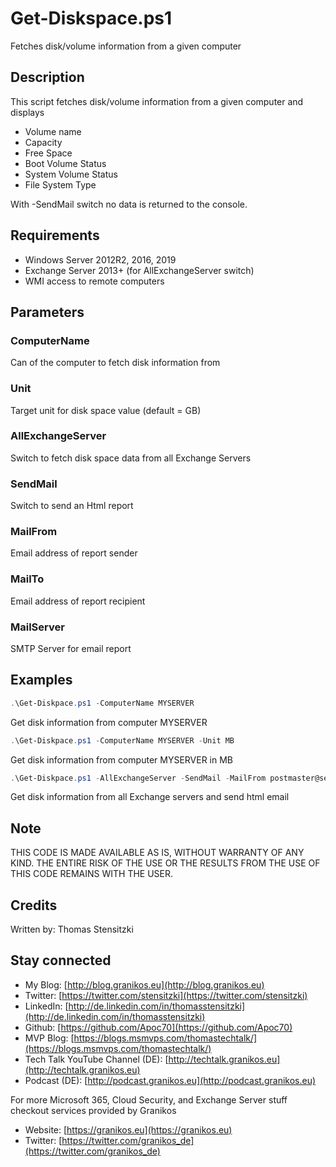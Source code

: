 # Get-Diskspace.ps1

Fetches disk/volume information from a given computer

## Description

This script fetches disk/volume information from a given computer and displays

- Volume name
- Capacity
- Free Space
- Boot Volume Status
- System Volume Status
- File System Type

With -SendMail switch no data is returned to the console.

## Requirements

- Windows Server 2012R2, 2016, 2019
- Exchange Server 2013+ (for AllExchangeServer switch)
- WMI access to remote computers

## Parameters

### ComputerName

Can of the computer to fetch disk information from

### Unit

Target unit for disk space value (default = GB)

### AllExchangeServer

Switch to fetch disk space data from all Exchange Servers

### SendMail

Switch to send an Html report

### MailFrom

Email address of report sender

### MailTo

Email address of report recipient

### MailServer

SMTP Server for email report

## Examples

``` PowerShell
.\Get-Diskpace.ps1 -ComputerName MYSERVER
```

Get disk information from computer MYSERVER

``` PowerShell
.\Get-Diskpace.ps1 -ComputerName MYSERVER -Unit MB
```

Get disk information from computer MYSERVER in MB

``` PowerShell
.\Get-Diskpace.ps1 -AllExchangeServer -SendMail -MailFrom postmaster@sedna-inc.com -MailTo exchangeadmin@sedna-inc.com -MailServer mail.sedna-inc.com
```

Get disk information from all Exchange servers and send html email

## Note

THIS CODE IS MADE AVAILABLE AS IS, WITHOUT WARRANTY OF ANY KIND. THE ENTIRE
RISK OF THE USE OR THE RESULTS FROM THE USE OF THIS CODE REMAINS WITH THE USER.

## Credits

Written by: Thomas Stensitzki

## Stay connected

- My Blog: [http://blog.granikos.eu](http://blog.granikos.eu)
- Twitter: [https://twitter.com/stensitzki](https://twitter.com/stensitzki)
- LinkedIn: [http://de.linkedin.com/in/thomasstensitzki](http://de.linkedin.com/in/thomasstensitzki)
- Github: [https://github.com/Apoc70](https://github.com/Apoc70)
- MVP Blog: [https://blogs.msmvps.com/thomastechtalk/](https://blogs.msmvps.com/thomastechtalk/)
- Tech Talk YouTube Channel (DE): [http://techtalk.granikos.eu](http://techtalk.granikos.eu)
- Podcast (DE): [http://podcast.granikos.eu](http://podcast.granikos.eu)

For more Microsoft 365, Cloud Security, and Exchange Server stuff checkout services provided by Granikos

- Website: [https://granikos.eu](https://granikos.eu)
- Twitter: [https://twitter.com/granikos_de](https://twitter.com/granikos_de)
